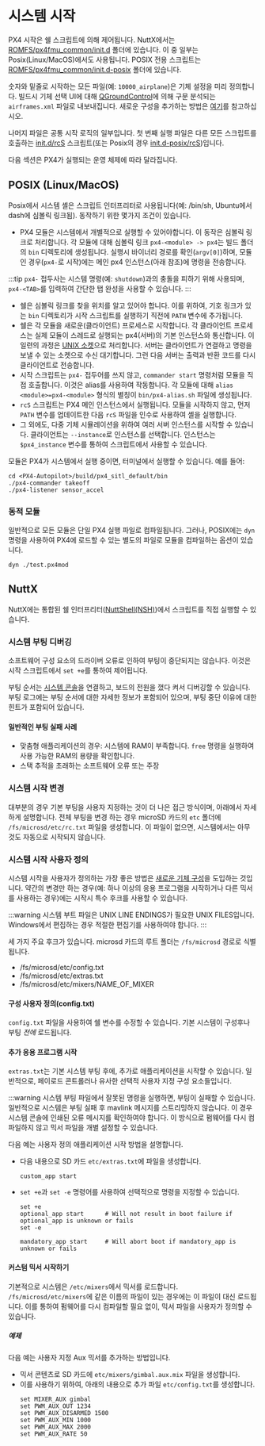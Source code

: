 # 시스템 시작

PX4 시작은 쉘 스크립트에 의해 제어됩니다. NuttX에서는 [ROMFS/px4fmu_common/init.d](https://github.com/PX4/PX4-Autopilot/tree/master/ROMFS/px4fmu_common/init.d) 폴더에 있습니다. 이 중 일부는 Posix(Linux/MacOS)에서도 사용됩니다. POSIX 전용 스크립트는 [ROMFS/px4fmu_common/init.d-posix](https://github.com/PX4/PX4-Autopilot/tree/master/ROMFS/px4fmu_common/init.d-posix) 폴더에 있습니다.

숫자와 밑줄로 시작하는 모든 파일(예: `10000_airplane`)은 기체 설정을 미리 정의합니다. 빌드시 기체 선택 UI에 대해 [QGroundControl](http://qgroundcontrol.com)에 의해 구문 분석되는 `airframes.xml` 파일로 내보내집니다. 새로운 구성을 추가하는 방법은 [여기](../dev_airframes/adding_a_new_frame.md)를 참고하십시오.

나머지 파일은 공통 시작 로직의 일부입니다. 첫 번째 실행 파일은 다른 모든 스크립트를 호출하는 [init.d/rcS](https://github.com/PX4/PX4-Autopilot/blob/master/ROMFS/px4fmu_common/init.d/rcS) 스크립트(또는 Posix의 경우 [init.d-posix/rcS](https://github.com/PX4/PX4-Autopilot/blob/master/ROMFS/px4fmu_common/init.d-posix/rcS))입니다.

다음 섹션은 PX4가 실행되는 운영 체제에 따라 달라집니다.


## POSIX (Linux/MacOS)

Posix에서 시스템 셸은 스크립트 인터프리터로 사용됩니다(예: /bin/sh, Ubuntu에서 dash에 심볼릭 링크됨). 동작하기 위한 몇가지 조건이 있습니다.
- PX4 모듈은 시스템에서 개별적으로 실행할 수 있어야합니다. 이 동작은 심볼릭 링크로 처리합니다. 각 모듈에 대해 심볼릭 링크 `px4-<module> -> px4`는 빌드 폴더의 `bin` 디렉토리에 생성됩니다. 실행시 바이너리 경로를 확인(`argv[0]`)하며, 모듈인 경우(`px4-`로 시작)에는 메인 px4 인스턴스(아래 참조)에 명령을 전송합니다.

:::tip
`px4-` 접두사는 시스템 명령(예: `shutdown`)과의 충돌을 피하기 위해 사용되며, `px4-<TAB>`를 입력하여 간단한 탭 완성을 사용할 수 있습니다.
:::
- 쉘은 심볼릭 링크를 찾을 위치를 알고 있어야 합니다. 이를 위하여, 기호 링크가 있는 `bin` 디렉토리가 시작 스크립트를 실행하기 직전에 `PATH` 변수에 추가됩니다.
- 쉘은 각 모듈을 새로운(클라이언트) 프로세스로 시작합니다. 각 클라이언트 프로세스는 실제 모듈이 스레드로 실행되는 px4(서버)의 기본 인스턴스와 통신합니다. 이 일련의 과정은 [UNIX 소켓](http://man7.org/linux/man-pages/man7/unix.7.html)으로 처리합니다. 서버는 클라이언트가 연결하고 명령을 보낼 수 있는 소켓으로 수신 대기합니다. 그런 다음 서버는 출력과 반환 코드를 다시 클라이언트로 전송합니다.
- 시작 스크립트는 `px4-` 접두어를 쓰지 않고, `commander start` 명령처럼 모듈을 직접 호출합니다. 이것은 alias를 사용하여 작동합니다. 각 모듈에 대해 `alias <module>=px4-<module>` 형식의 별칭이 `bin/px4-alias.sh` 파일에 생성됩니다.
- `rcS` 스크립트는 PX4 메인 인스턴스에서 실행됩니다. 모듈을 시작하지 않고, 먼저 `PATH` 변수를 업데이트한 다음 `rcS` 파일을 인수로 사용하여 셸을 실행합니다.
- 그 외에도, 다중 기체 시뮬레이션을 위하여 여러 서버 인스턴스를 시작할 수 있습니다. 클라이언트는 `--instance`로 인스턴스를 선택합니다. 인스턴스는 `$px4_instance` 변수를 통하여 스크립트에서 사용할 수 있습니다.

모듈은 PX4가 시스템에서 실행 중이면, 터미널에서 실행할 수 있습니다. 예를 들어:
```
cd <PX4-Autopilot>/build/px4_sitl_default/bin
./px4-commander takeoff
./px4-listener sensor_accel
```

### 동적 모듈

일반적으로 모든 모듈은 단일 PX4 실행 파일로 컴파일됩니다. 그러나, POSIX에는 `dyn` 명령을 사용하여 PX4에 로드할 수 있는 별도의 파일로 모듈을 컴파일하는 옵션이 있습니다.
```
dyn ./test.px4mod
```

## NuttX

NuttX에는 통합된 쉘 인터프리터([NuttShell(NSH)](https://cwiki.apache.org/confluence/pages/viewpage.action?pageId=139629410))에서 스크립트를 직접 실행할 수 있습니다.

### 시스템 부팅 디버깅

소프트웨어 구성 요소의 드라이버 오류로 인하여 부팅이 중단되지는 않습니다. 이것은 시작 스크립트에서 `set +e`를 통하여 제어됩니다.

부팅 순서는 [시스템 콘솔](../debug/system_console.md)을 연결하고, 보드의 전원을 껐다 켜서 디버깅할 수 있습니다. 부팅 로그에는 부팅 순서에 대한 자세한 정보가 포함되어 있으며, 부팅 중단 이유에 대한 힌트가 포함되어 있습니다.

#### 일반적인 부팅 실패 사례

  * 맞춤형 애플리케이션의 경우: 시스템에 RAM이 부족합니다. `free` 명령을 실행하여 사용 가능한 RAM의 용량을 확인합니다.
  * 스택 추적을 초래하는 소프트웨어 오류 또는 주장

### 시스템 시작 변경

대부분의 경우 기본 부팅을 사용자 지정하는 것이 더 나은 접근 방식이며, 아래에서 자세하게 설명합니다. 전체 부팅을 변경 하는 경우 microSD 카드의 `etc` 폴더에 `/fs/microsd/etc/rc.txt` 파일을 생성합니다. 이 파일이 없으면, 시스템에서는 아무 것도 자동으로 시작되지 않습니다.

### 시스템 시작 사용자 정의

시스템 시작을 사용자가 정의하는 가장 좋은 방법은 [새로운 기체 구성](../dev_airframes/adding_a_new_frame.md)을 도입하는 것입니다. 약간의 변경만 하는 경우(예: 하나 이상의 응용 프로그램을 시작하거나 다른 믹서를 사용하는 경우)에는 시작시 특수 후크를 사용할 수 있습니다.

:::warning
시스템 부트 파일은 UNIX LINE ENDINGS가 필요한 UNIX FILES입니다. Windows에서 편집하는 경우 적절한 편집기를 사용하여야 합니다.
:::

세 가지 주요 후크가 있습니다. microsd 카드의 루트 폴더는 `/fs/microsd` 경로로 식별됩니다.

* /fs/microsd/etc/config.txt
* /fs/microsd/etc/extras.txt
* /fs/microsd/etc/mixers/NAME_OF_MIXER

#### 구성 사용자 정의(config.txt)

`config.txt` 파일을 사용하여 쉘 변수를 수정할 수 있습니다. 기본 시스템이 구성후나 부팅 *전에* 로드됩니다.

#### 추가 응용 프로그램 시작

`extras.txt`는 기본 시스템 부팅 후에, 추가로 애플리케이션을 시작할 수 있습니다. 일반적으로, 페이로드 콘트롤러나 유사한 선택적 사용자 지정 구성 요소들입니다.

:::warning
시스템 부팅 파일에서 잘못된 명령을 실행하면, 부팅이 실패할 수 있습니다. 일반적으로 시스템은 부팅 실패 후 mavlink 메시지를 스트리밍하지 않습니다. 이 경우 시스템 콘솔에 인쇄된 오류 메시지를 확인하여야 합니다. 이 방식으로 펌웨어를 다시 컴파일하지 않고 믹서 파일을 개별 설정할 수 있습니다.

다음 예는 사용자 정의 애플리케이션 시작 방법을 설명합니다.
  * 다음 내용으로 SD 카드 `etc/extras.txt`에 파일을 생성합니다.
    ```
    custom_app start
    ```
  * `set +e`과 `set -e` 명령어를 사용하여 선택적으로 명령을 지정할 수 있습니다.
    ```
    set +e
    optional_app start      # Will not result in boot failure if optional_app is unknown or fails
    set -e

    mandatory_app start     # Will abort boot if mandatory_app is unknown or fails
    ```

#### 커스텀 믹서 시작하기

기본적으로 시스템은 `/etc/mixers`에서 믹서를 로드합니다. `/fs/microsd/etc/mixers`에 같은 이름의 파일이 있는 경우에는 이 파일이 대신 로드됩니다. 이를 통하여 펌웨어를 다시 컴파일할 필요 없이, 믹서 파일을 사용자가 정의할 수 있습니다.

##### 예제

다음 예는 사용자 지정 Aux 믹서를 추가하는 방법입니다.
  * 믹서 콘텐츠로 SD 카드에 `etc/mixers/gimbal.aux.mix` 파일을 생성합니다.
  * 이를 사용하기 위하여, 아래의 내용으로 추가 파일 `etc/config.txt`를 생성합니다.
    ```
    set MIXER_AUX gimbal
    set PWM_AUX_OUT 1234
    set PWM_AUX_DISARMED 1500
    set PWM_AUX_MIN 1000
    set PWM_AUX_MAX 2000
    set PWM_AUX_RATE 50 
    ```
